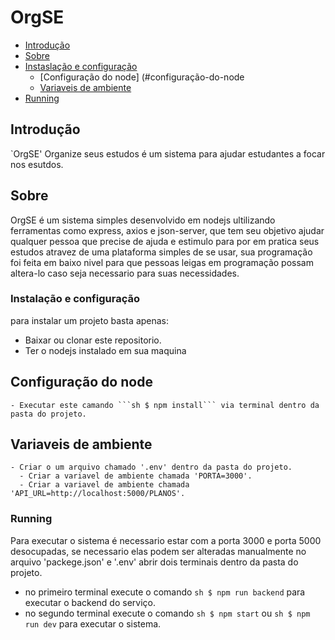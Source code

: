 # OrgSE

- [Introdução](#introdução)
- [Sobre](#sobre)
- [Instaslação e configuração](#instalação-e-configuração)
  - [Configuração do node] (#configuração-do-node
  - [Variaveis de ambiente](#variaveis-de-ambiente)
- [Running](#running)

## Introdução

`OrgSE' Organize seus estudos é um sistema para ajudar estudantes a focar nos esutdos.

## Sobre
OrgSE é um sistema simples desenvolvido em nodejs ultilizando ferramentas como express, axios e json-server, que tem seu objetivo ajudar qualquer pessoa que precise de ajuda e estimulo para por em pratica seus estudos atravez de uma plataforma simples de se usar, sua programação foi feita em baixo nivel para que pessoas leigas em programação possam altera-lo caso seja necessario para suas necessidades.

### Instalação e configuração
para instalar um projeto basta apenas:
  - Baixar ou clonar este repositorio.
  - Ter o nodejs instalado em sua maquina
  ## Configuração do node
    - Executar este camando ```sh $ npm install``` via terminal dentro da pasta do projeto.
  ## Variaveis de ambiente
    - Criar o um arquivo chamado '.env' dentro da pasta do projeto.
      - Criar a variavel de ambiente chamada 'PORTA=3000'. 
      - Criar a variavel de ambiente chamada 'API_URL=http://localhost:5000/PLANOS'. 
      
### Running
Para executar o sistema é necessario estar com a porta 3000 e porta 5000 desocupadas, se necessario elas podem ser alteradas manualmente no arquivo 'packege.json' e '.env'
abrir dois terminais dentro da pasta do projeto.
 - no primeiro terminal execute o comando ```sh $ npm run backend``` para executar o backend do serviço.
 - no segundo terminal execute o comando ```sh $ npm start``` ou ```sh $ npm run dev``` para executar o sistema.
